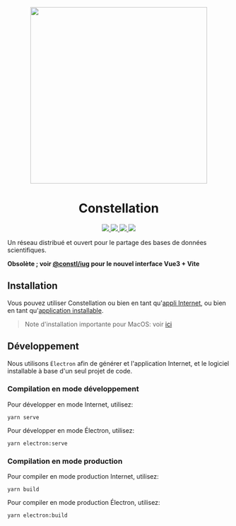 <p align="center">
  <img src="https://raw.githubusercontent.com/julienmalard/constellation/master/src/assets/logo.svg" width="400"/>
  <h1 align="center">Constellation</h1>
</p>

<p align="center">
  <a href="https://codecov.io/gh/reseau-constellation/constellation" > 
    <img src="https://codecov.io/gh/reseau-constellation/constellation/branch/master/graph/badge.svg?token=c8BPlMOwzM"/> 
  </a>
  <a href="https://github.com/julienmalard/constellation/actions/workflows/gh-pages-deploy.yml" > 
    <img src="https://github.com/julienmalard/constellation/actions/workflows/gh-pages-deploy.yml/badge.svg"/> 
  </a>
  <a href="https://github.com/julienmalard/constellation/actions/workflows/electron.yml" > 
    <img src="https://github.com/julienmalard/constellation/actions/workflows/electron.yml/badge.svg"/> 
  </a>
  <a href="https://ci.appveyor.com/project/julienmalard/constellation" > 
    <img src="https://ci.appveyor.com/api/projects/status/6rl7m3eroj219fqb?svg=true"/> 
  </a>
</p>

Un réseau distribué et ouvert pour le partage des bases de données scientifiques.

**Obsolète ; voir [@constl/iug](https://github.com/reseau-constellation/iug) pour le nouvel interface Vue3 + Vite**

## Installation
Vous pouvez utiliser Constellation ou bien en tant qu'[appli Internet](https://réseau-constellation.ca), ou bien en tant qu'[application installable](https://github.com/reseau-constellation/constellation/releases).
> Note d'installation importante pour MacOS: voir [ici](https://www.cnet.com/tech/computing/how-to-install-unidentified-app-on-a-macbook/)

## Développement
Nous utilisons `Électron` afin de générer et l'application Internet,
et le logiciel installable à base d'un seul projet de code.


### Compilation en mode développement
Pour développer en mode Internet, utilisez:
```
yarn serve
```

Pour développer en mode Électron, utilisez:
```
yarn electron:serve
```

### Compilation en mode production
Pour compiler en mode production Internet, utilisez:
```
yarn build
```

Pour compiler en mode production Électron, utilisez:
```
yarn electron:build
```
